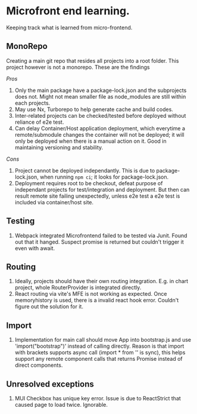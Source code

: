 # Microfront end learning.

Keeping track what is learned from micro-frontend.

## MonoRepo

Creating a main git repo that resides all projects into a root folder. This project however is not a monorepo. These are the findings

_Pros_

1. Only the main package have a package-lock.json and the subprojects does not. Might not mean smaller file as node_modules are still within each projects.
2. May use Nx, Turborepo to help generate cache and build codes.
3. Inter-related projects can be checked/tested before deployed without reliance of e2e test.
4. Can delay Container/Host application deployment, which everytime a remote/submodule changes the container will not be deployed; it will only be deployed when there is a manual action on it. Good in maintaining versioning and stability.

_Cons_

1. Project cannot be deployed independantly. This is due to package-lock.json, when running `npm ci`; it looks for package-lock.json.
2. Deployment requires root to be checkout, defeat purpose of independant projects for test/integration and deployment. But then can result remote site failing unexpectedly, unless e2e test a e2e test is included via container/host site.

## Testing

1. Webpack integrated Microfrontend failed to be tested via Junit. Found out that it hanged. Suspect promise is returned but couldn't trigger it even with await.

## Routing

1. Ideally, projects should have their own routing integration. E.g. in chart project, whole RouterProvider is integrated directly.
2. React routing via vite's MFE is not working as expected. Once memoryhistory is used, there is a invalid react hook error. Couldn't figure out the solution for it.

## Import

1. Implementation for main call should move App into bootstrap.js and use 'import("bootstrap")' instead of calling <App> directly. Reason is that import with brackets supports async call (import \* from '' is sync), this helps support any remote component calls that returns Promise instead of direct components.

## Unresolved exceptions

1. MUI Checkbox has unique key error. Issue is due to ReactStrict that caused page to load twice. Ignorable.

